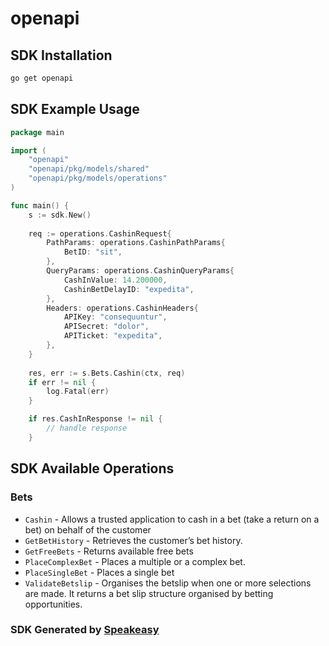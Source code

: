 # openapi

<!-- Start SDK Installation -->
## SDK Installation

```bash
go get openapi
```
<!-- End SDK Installation -->

## SDK Example Usage
<!-- Start SDK Example Usage -->
```go
package main

import (
    "openapi"
    "openapi/pkg/models/shared"
    "openapi/pkg/models/operations"
)

func main() {
    s := sdk.New()
    
    req := operations.CashinRequest{
        PathParams: operations.CashinPathParams{
            BetID: "sit",
        },
        QueryParams: operations.CashinQueryParams{
            CashInValue: 14.200000,
            CashinBetDelayID: "expedita",
        },
        Headers: operations.CashinHeaders{
            APIKey: "consequuntur",
            APISecret: "dolor",
            APITicket: "expedita",
        },
    }
    
    res, err := s.Bets.Cashin(ctx, req)
    if err != nil {
        log.Fatal(err)
    }

    if res.CashInResponse != nil {
        // handle response
    }
```
<!-- End SDK Example Usage -->

<!-- Start SDK Available Operations -->
## SDK Available Operations

### Bets

* `Cashin` - Allows a trusted application to cash in a bet (take a return on a bet) on behalf of the customer
* `GetBetHistory` - Retrieves the customer’s bet history.
* `GetFreeBets` - Returns available free bets
* `PlaceComplexBet` - Places a multiple or a complex bet.
* `PlaceSingleBet` - Places a single bet
* `ValidateBetslip` - Organises the betslip when one or more selections are made. It returns a bet slip structure organised by betting opportunities.

<!-- End SDK Available Operations -->

### SDK Generated by [Speakeasy](https://docs.speakeasyapi.dev/docs/using-speakeasy/client-sdks)
